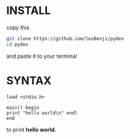 # INSTALL

copy this
```sh
git clone https://github.com/lexBenji/pydex
cd pydex
```
and paste it to your terminal

# SYNTAX

```pydx
load <stdio.h>

main() begin
print "hello world\n" endl
end
```
to print **hello world**.
